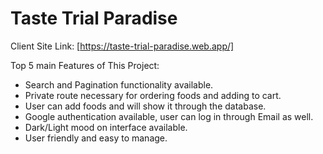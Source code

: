 # Taste Trial Paradise

Client Site Link: [https://taste-trial-paradise.web.app/]


Top 5 main Features of This Project:
- Search and Pagination functionality available.
- Private route necessary for ordering foods and adding to cart.
- User can add foods and will show it through the database.
- Google authentication available, user can log in through Email as well.
- Dark/Light mood on interface available.
- User friendly and easy to manage.
